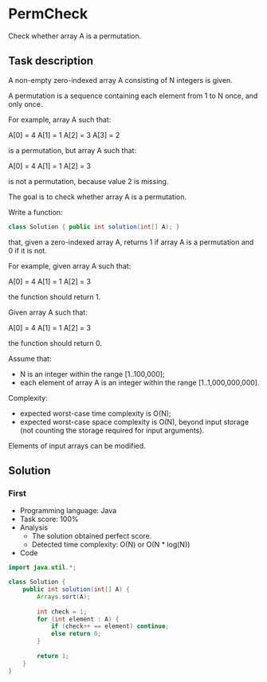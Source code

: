 # PermCheck

Check whether array A is a permutation.

## Task description

A non-empty zero-indexed array A consisting of N integers is given.

A permutation is a sequence containing each element from 1 to N once, and only once.

For example, array A such that:

  A[0] = 4  A[1] = 1  A[2] = 3  A[3] = 2

is a permutation, but array A such that:

  A[0] = 4  A[1] = 1  A[2] = 3

is not a permutation, because value 2 is missing.

The goal is to check whether array A is a permutation.

Write a function:

```java
class Solution { public int solution(int[] A); }
```

that, given a zero-indexed array A, returns 1 if array A is a permutation and 0 if it is not.

For example, given array A such that:

  A[0] = 4  A[1] = 1  A[2] = 3

the function should return 1.

Given array A such that:

  A[0] = 4  A[1] = 1  A[2] = 3

the function should return 0.

Assume that:

* N is an integer within the range [1..100,000];
* each element of array A is an integer within the range [1..1,000,000,000].

Complexity:

* expected worst-case time complexity is O(N);
* expected worst-case space complexity is O(N), beyond input storage (not counting the storage required for input arguments).

Elements of input arrays can be modified.

## Solution

### First

* Programming language: Java
* Task score: 100%
* Analysis
  - The solution obtained perfect score.
  - Detected time complexity: O(N) or O(N * log(N))
* Code

```java
import java.util.*;

class Solution {
    public int solution(int[] A) {
        Arrays.sort(A);
        
        int check = 1;
        for (int element : A) {
            if (check++ == element) continue;
            else return 0;
        }
        
        return 1;
    }
}
```
